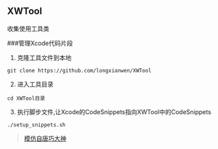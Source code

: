 ## XWTool
收集使用工具类

###管理Xcode代码片段
1. 克隆工具文件到本地
```
git clone https://github.com/longxianwen/XWTool
```
2. 进入工具目录
```
cd XWTool目录
```

3. 执行脚步文件,让Xcode的CodeSnippets指向XWTool中的CodeSnippets
```
./setup_snippets.sh
```

> [模仿自唐巧大神](https://github.com/tangqiaoboy/xcode_tool)

